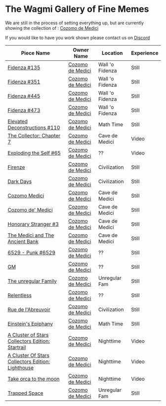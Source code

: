 # The Wagmi Gallery of Fine Memes
We are still in the process of setting everything up, but are currently showing the collection of :
[Cozomo de Medici](https://opensea.io/Cozomo_de_Medici)

If you would like to have you work shown please contact us on [Discord](https://discord.gg/sagetowers)

Piece Name | Owner Name | Location | Experience 
------------ | ------------- | ------------ | ------------
[Fidenza #135](https://opensea.io/assets/0xa7d8d9ef8d8ce8992df33d8b8cf4aebabd5bd270/78000135) | [Cozomo de Medici](https://opensea.io/Cozomo_de_Medici) | Wall 'o Fidenza | Still 
[Fidenza #351](https://opensea.io/assets/0xa7d8d9ef8d8ce8992df33d8b8cf4aebabd5bd270/78000351) | [Cozomo de Medici](https://opensea.io/Cozomo_de_Medici) | Wall 'o Fidenza | Still 
[Fidenza #445](https://opensea.io/assets/0xa7d8d9ef8d8ce8992df33d8b8cf4aebabd5bd270/78000445) | [Cozomo de Medici](https://opensea.io/Cozomo_de_Medici) | Wall 'o Fidenza | Still  
[Fidenza #473](https://opensea.io/assets/0xa7d8d9ef8d8ce8992df33d8b8cf4aebabd5bd270/78000473) | [Cozomo de Medici](https://opensea.io/Cozomo_de_Medici) | Wall 'o Fidenza | Still 
[Elevated Deconstructions #110](https://opensea.io/assets/0xa7d8d9ef8d8ce8992df33d8b8cf4aebabd5bd270/7000110)|[Cozomo de Medici](https://opensea.io/Cozomo_de_Medici)|Math Time| Still 
[The Collector: Chapter 7](https://opensea.io/assets/0x495f947276749ce646f68ac8c248420045cb7b5e/47528499564916269558354577460055188011478914920306765323556974397474371272904)|[Cozomo de Medici](https://opensea.io/Cozomo_de_Medici)|Cave de Medici| Video 
[Exploding the Self #65](https://opensea.io/assets/0xd00de8ce9ea7a0e5573cc6bc6f97cb0c293cb16e/66)|[Cozomo de Medici](https://opensea.io/Cozomo_de_Medici)|??| Video
[Firenze](https://opensea.io/assets/0xb932a70a57673d89f4acffbe830e8ed7f75fb9e0/29937)|[Cozomo de Medici](https://opensea.io/Cozomo_de_Medici)|Civilization| Still
[Dark Days](https://opensea.io/assets/0xb932a70a57673d89f4acffbe830e8ed7f75fb9e0/29851)|[Cozomo de Medici](https://opensea.io/Cozomo_de_Medici)| Civilization | Still
[Cozomo Medici](https://opensea.io/assets/0x495f947276749ce646f68ac8c248420045cb7b5e/19116140665325793870163739852733330463692510290533540068013398293939186827265)|[Cozomo de Medici](https://opensea.io/Cozomo_de_Medici)|Cave de Medici| Still
[Cozomo de' Medici](https://opensea.io/assets/0x495f947276749ce646f68ac8c248420045cb7b5e/59231527218159714760813356512627545115014784440572818587310249288685102039041)|[Cozomo de Medici](https://opensea.io/Cozomo_de_Medici)|Cave de Medici| Still
[Honorary Stranger #3](https://opensea.io/assets/0x495f947276749ce646f68ac8c248420045cb7b5e/90144564011191553255551171483351008933440029025118662744023831775295530074113)|[Cozomo de Medici](https://opensea.io/Cozomo_de_Medici)|Cave de Medici| Still
[The Medici and The Ancient Bank](https://opensea.io/assets/0x495f947276749ce646f68ac8c248420045cb7b5e/68677707910953381755863341453709122700680732198534086312516508775459693002753)|[Cozomo de Medici](https://opensea.io/Cozomo_de_Medici)|Cave de Medici| Still
[6529 - Punk #6529](https://opensea.io/assets/0x495f947276749ce646f68ac8c248420045cb7b5e/29733663443119892956863829472308193133506214667996663076445758244953610256387)|[Cozomo de Medici](https://opensea.io/Cozomo_de_Medici)|??| Still
[GM](https://opensea.io/assets/0x495f947276749ce646f68ac8c248420045cb7b5e/58886616341831613954051611764398072675626217938435167984058192761781311504385)|[Cozomo de Medici](https://opensea.io/Cozomo_de_Medici)|??| Still
[The unregular Family](https://opensea.io/assets/0x495f947276749ce646f68ac8c248420045cb7b5e/90318042811269474215522702567859730678363548443141002636734733519894574268441)|[Cozomo de Medici](https://opensea.io/Cozomo_de_Medici)|Unregular Fam| Still
[Relentless](https://opensea.io/assets/0x495f947276749ce646f68ac8c248420045cb7b5e/74572162812041913039233282209222095787613643056047969956987779580807805403139)|[Cozomo de Medici](https://opensea.io/Cozomo_de_Medici)|??| Still
[Rue de l'Abreuvoir](https://opensea.io/assets/0xb932a70a57673d89f4acffbe830e8ed7f75fb9e0/29402)|[Cozomo de Medici](https://opensea.io/Cozomo_de_Medici)|Civilization| Still
[Einstein's Epiphany](https://opensea.io/assets/0x3b3ee1931dc30c1957379fac9aba94d1c48a5405/92606)|[Cozomo de Medici](https://opensea.io/Cozomo_de_Medici)|Math Time| Still
[A Cluster of Stars Collectors Edition: Startrail](https://opensea.io/assets/0x495f947276749ce646f68ac8c248420045cb7b5e/95446300460181141924044048336705952340145477267269856888504817516982975856641)|[Cozomo de Medici](https://opensea.io/Cozomo_de_Medici)|Nighttime| Video
[A Cluster Of Stars Collectors Edition: Lighthouse](https://opensea.io/assets/0x495f947276749ce646f68ac8c248420045cb7b5e/95446300460181141924044048336705952340145477267269856888504817512584929345540)|[Cozomo de Medici](https://opensea.io/Cozomo_de_Medici)|Nighttime| Video
[Take orca to the moon](https://opensea.io/assets/0x3b3ee1931dc30c1957379fac9aba94d1c48a5405/66035)|[Cozomo de Medici](https://opensea.io/Cozomo_de_Medici)|Nighttime| Video
[Trapped Space](https://opensea.io/assets/0x495f947276749ce646f68ac8c248420045cb7b5e/90318042811269474215522702567859730678363548443141002636734733527591155662855)|[Cozomo de Medici](https://opensea.io/Cozomo_de_Medici)|Unregular Fam| Still
